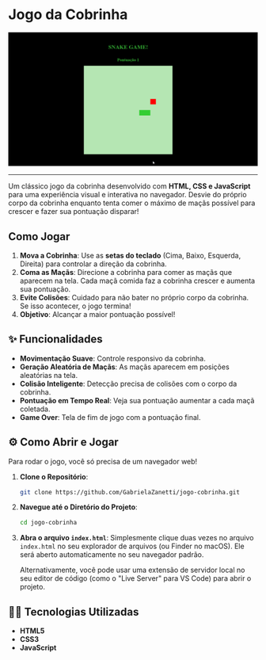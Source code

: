 # Jogo da Cobrinha
<img src="game.gif" alt="Jogo Cobrinha">

--- 

Um clássico jogo da cobrinha desenvolvido com **HTML, CSS e JavaScript** para uma experiência visual e interativa no navegador. Desvie do próprio corpo da cobrinha enquanto tenta comer o máximo de maçãs possível para crescer e fazer sua pontuação disparar\!

## Como Jogar

1.  **Mova a Cobrinha**: Use as **setas do teclado** (Cima, Baixo, Esquerda, Direita) para controlar a direção da cobrinha.
2.  **Coma as Maçãs**: Direcione a cobrinha para comer as maçãs que aparecem na tela. Cada maçã comida faz a cobrinha crescer e aumenta sua pontuação.
3.  **Evite Colisões**: Cuidado para não bater no próprio corpo da cobrinha. Se isso acontecer, o jogo termina\!
4.  **Objetivo**: Alcançar a maior pontuação possível\!

## ✨ Funcionalidades

  * **Movimentação Suave**: Controle responsivo da cobrinha.
  * **Geração Aleatória de Maçãs**: As maçãs aparecem em posições aleatórias na tela.
  * **Colisão Inteligente**: Detecção precisa de colisões com o corpo da cobrinha.
  * **Pontuação em Tempo Real**: Veja sua pontuação aumentar a cada maçã coletada.
  * **Game Over**: Tela de fim de jogo com a pontuação final.

## ⚙️ Como Abrir e Jogar

Para rodar o jogo, você só precisa de um navegador web\!

1.  **Clone o Repositório**:

    ```bash
    git clone https://github.com/GabrielaZanetti/jogo-cobrinha.git
    ```

2.  **Navegue até o Diretório do Projeto**:

    ```bash
    cd jogo-cobrinha
    ```

3.  **Abra o arquivo `index.html`**:
    Simplesmente clique duas vezes no arquivo `index.html` no seu explorador de arquivos (ou Finder no macOS). Ele será aberto automaticamente no seu navegador padrão.

    Alternativamente, você pode usar uma extensão de servidor local no seu editor de código (como o "Live Server" para VS Code) para abrir o projeto.

## 👩‍💻 Tecnologias Utilizadas

  * **HTML5**
  * **CSS3**
  * **JavaScript**
